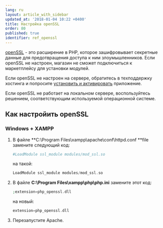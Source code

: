 ```yaml
---
lang: ru
layout: article_with_sidebar
updated_at: '2018-01-04 10:22 +0400'
title: Настройка openSSL
order: 80
published: true
identifier: ref_openssl
---
```



[openSSL](http://www.php.net/manual/ru/book.openssl.php) - это расширение в PHP, которое зашифровывает секретные данные для предотвращения доступа к ним злоумышленников. Если openSSL не настроен, магазин не сможет подключиться к маркетплейсу для установки модулей.

Если openSSL не настроен на сервере, обратитесь в техподдержку хостинга и попросите [установить и активировать](http://www.php.net/manual/en/openssl.installation.php) приложение.

Если openSSL не работает на локальном сервере, воспользуйтесь решением, соответствующим используемой операционной системе.

## Как настройить openSSL

### Windows + XAMPP

1.  В файле **C:\Program Files\xampp\apache\conf\httpd.conf **file замените следующий код:

    ```php
    #LoadModule ssl_module modules/mod_ssl.so
    ```

    на такой:

    ```php
    LoadModule ssl_module modules/mod_ssl.so
    ```

2.  В файле **C:\Program Files\xampp\php\php.ini** замените этот код:

    ```php
    ;extension=php_openssl.dll
    ```

    на новый:

    ```php
    extension=php_openssl.dll
    ```

3.  Перезапустите Apache.
